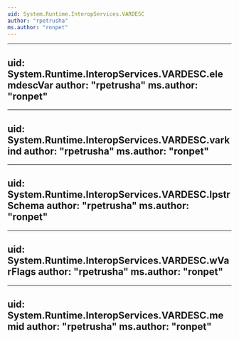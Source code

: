 ```yaml
---
uid: System.Runtime.InteropServices.VARDESC
author: "rpetrusha"
ms.author: "ronpet"
---
```


---
uid: System.Runtime.InteropServices.VARDESC.elemdescVar
author: "rpetrusha"
ms.author: "ronpet"
---

---
uid: System.Runtime.InteropServices.VARDESC.varkind
author: "rpetrusha"
ms.author: "ronpet"
---

---
uid: System.Runtime.InteropServices.VARDESC.lpstrSchema
author: "rpetrusha"
ms.author: "ronpet"
---

---
uid: System.Runtime.InteropServices.VARDESC.wVarFlags
author: "rpetrusha"
ms.author: "ronpet"
---

---
uid: System.Runtime.InteropServices.VARDESC.memid
author: "rpetrusha"
ms.author: "ronpet"
---
